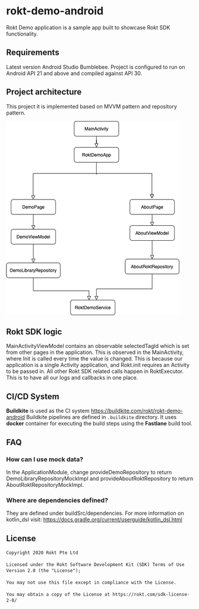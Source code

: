 # rokt-demo-android

Rokt Demo application is a sample app built to showcase Rokt SDK functionality.

## Requirements

Latest version Android Studio Bumblebee. Project is configured to run on Android API 21 and above and compiled against API 30.

## Project architecture

This project it is implemented based on MVVM pattern and repository pattern.

![Architecture](demo.png)

## Rokt SDK logic

MainActivityViewModel contains an observable selectedTagId which is set from other pages in the application. This is observed in the MainActivity, where Init is called every time the value is changed. This is because our application is a single Activity application, and Rokt.init requires an Activity to be passed in.
All other Rokt SDK related calls happen in RoktExecutor. This is to have all our logs and callbacks in one place.

## CI/CD System

**Buildkite** is used as the CI system https://buildkite.com/rokt/rokt-demo-android
Buildkite pipelines are defined in `.buildkite` directory.
It uses **docker** container for executing the build steps using the **Fastlane** build tool.

## FAQ

### How can I use mock data?
In the ApplicationModule, change provideDemoRepository to return DemoLibraryRepositoryMockImpl and provideAboutRoktRepository to return AboutRoktRepositoryMockImpl.

### Where are dependencies defined?
They are defined under buildSrc/dependencies. For more information on kotlin_dsl visit: https://docs.gradle.org/current/userguide/kotlin_dsl.html

## License
```
Copyright 2020 Rokt Pte Ltd

Licensed under the Rokt Software Development Kit (SDK) Terms of Use
Version 2.0 (the "License");

You may not use this file except in compliance with the License.

You may obtain a copy of the License at https://rokt.com/sdk-license-2-0/
```
